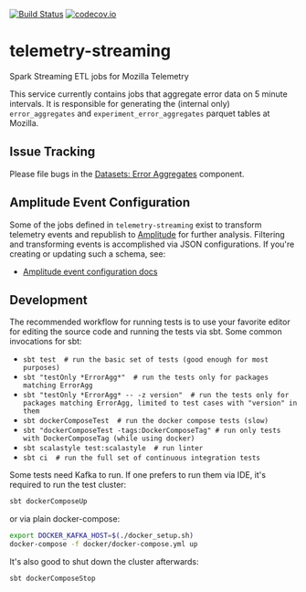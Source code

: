 [![Build Status](https://travis-ci.org/mozilla/telemetry-streaming.svg?branch=master)](https://travis-ci.org/mozilla/telemetry-streaming)
[![codecov.io](https://codecov.io/github/mozilla/telemetry-streaming/coverage.svg?branch=master)](https://codecov.io/github/mozilla/telemetry-streaming?branch=master)

# telemetry-streaming
Spark Streaming ETL jobs for Mozilla Telemetry

This service currently contains jobs that aggregate error data
on 5 minute intervals. It is responsible for generating the (internal only)
`error_aggregates` and `experiment_error_aggregates` parquet tables at
Mozilla.

## Issue Tracking

Please file bugs in the [Datasets: Error Aggregates](https://bugzilla.mozilla.org/enter_bug.cgi?product=Data%20Platform%20and%20Tools&component=Datasets%3A%20Error%20Aggregates) component.

## Amplitude Event Configuration

Some of the jobs defined in `telemetry-streaming` exist to transform telemetry events
and republish to [Amplitude](https://amplitude.com/) for further analysis.
Filtering and transforming events is accomplished via JSON configurations.
If you're creating or updating such a schema, see:

- [Amplitude event configuration docs](docs/amplitude)

## Development

The recommended workflow for running tests is to use your favorite editor for editing
the source code and running the tests via sbt. Some common invocations for sbt:

* `sbt test  # run the basic set of tests (good enough for most purposes)`
* `sbt "testOnly *ErrorAgg*"  # run the tests only for packages matching ErrorAgg`
* `sbt "testOnly *ErrorAgg* -- -z version"  # run the tests only for packages matching ErrorAgg, limited to test cases with "version" in them`
* `sbt dockerComposeTest  # run the docker compose tests (slow)`
* `sbt "dockerComposeTest -tags:DockerComposeTag" # run only tests with DockerComposeTag (while using docker)`
* `sbt scalastyle test:scalastyle  # run linter`
* `sbt ci  # run the full set of continuous integration tests`

Some tests need Kafka to run. If one prefers to run them via IDE, it's required to run the test cluster:
```bash
sbt dockerComposeUp
```
or via plain docker-compose:
```bash
export DOCKER_KAFKA_HOST=$(./docker_setup.sh)
docker-compose -f docker/docker-compose.yml up
```
It's also good to shut down the cluster afterwards:
```bash
sbt dockerComposeStop
```

